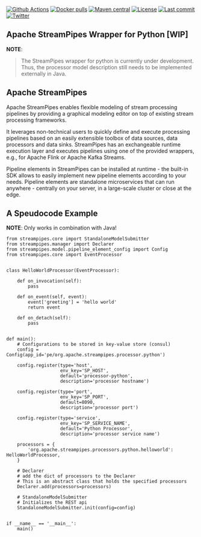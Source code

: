 <!--
  ~ Licensed to the Apache Software Foundation (ASF) under one or more
  ~ contributor license agreements.  See the NOTICE file distributed with
  ~ this work for additional information regarding copyright ownership.
  ~ The ASF licenses this file to You under the Apache License, Version 2.0
  ~ (the "License"); you may not use this file except in compliance with
  ~ the License.  You may obtain a copy of the License at
  ~
  ~    http://www.apache.org/licenses/LICENSE-2.0
  ~
  ~ Unless required by applicable law or agreed to in writing, software
  ~ distributed under the License is distributed on an "AS IS" BASIS,
  ~ WITHOUT WARRANTIES OR CONDITIONS OF ANY KIND, either express or implied.
  ~ See the License for the specific language governing permissions and
  ~ limitations under the License.
  ~
  -->

[![Github Actions](https://img.shields.io/github/workflow/status/apache/streampipes/build-and-deploy-docker-dev)](https://github.com/apache/streampipes/actions/)
[![Docker pulls](https://img.shields.io/docker/pulls/apachestreampipes/backend.svg)](https://hub.docker.com/r/apachestreampipes/backend/)
[![Maven central](https://img.shields.io/maven-central/v/org.apache.streampipes/streampipes-backend.svg)](https://img.shields.io/maven-central/v/org.apache.streampipes/streampipes-backend.svg)
[![License](https://img.shields.io/github/license/apache/streampipes.svg)](http://www.apache.org/licenses/LICENSE-2.0)
[![Last commit](https://img.shields.io/github/last-commit/apache/streampipes.svg)]()
[![Twitter](https://img.shields.io/twitter/follow/StreamPipes.svg?label=Follow&style=social)](https://twitter.com/StreamPipes)

## Apache StreamPipes Wrapper for Python [WIP]

**NOTE**:

> The StreamPipes wrapper for python is currently under development. Thus, the processor model description still needs
> to be implemented externally in Java.

## Apache StreamPipes

Apache StreamPipes enables flexible modeling of stream processing pipelines by providing a graphical
modeling editor on top of existing stream processing frameworks.

It leverages non-technical users to quickly define and execute processing pipelines based on an easily extensible
toolbox of data sources, data processors and data sinks. StreamPipes has an exchangeable runtime execution layer and
executes pipelines using one of the provided wrappers, e.g., for Apache Flink or Apache Kafka Streams.

Pipeline elements in StreamPipes can be installed at runtime - the built-in SDK allows to easily implement new
pipeline elements according to your needs. Pipeline elements are standalone microservices that can run anywhere -
centrally on your server, in a large-scale cluster or close at the edge.

## A Speudocode Example

**NOTE**:
Only works in combination with Java!

````
from streampipes.core import StandaloneModelSubmitter
from streampipes.manager import Declarer
from streampipes.model.pipeline_element_config import Config
from streampipes.core import EventProcessor


class HelloWorldProcessor(EventProcessor):

    def on_invocation(self):
        pass

    def on_event(self, event):
        event['greeting'] = 'hello world'
        return event

    def on_detach(self):
        pass


def main():
    # Configurations to be stored in key-value store (consul)
    config = Config(app_id='pe/org.apache.streampipes.processor.python')

    config.register(type='host',
                    env_key='SP_HOST',
                    default='processor-python',
                    description='processor hostname')

    config.register(type='port',
                    env_key='SP_PORT',
                    default=8090,
                    description='processor port')

    config.register(type='service',
                    env_key='SP_SERVICE_NAME',
                    default='Python Processor',
                    description='processor service name')

    processors = {
        'org.apache.streampipes.processors.python.helloworld': HelloWorldProcessor,
    }

    # Declarer
    # add the dict of processors to the Declarer
    # This is an abstract class that holds the specified processors
    Declarer.add(processors=processors)

    # StandaloneModelSubmitter
    # Initializes the REST api
    StandaloneModelSubmitter.init(config=config)


if __name__ == '__main__':
    main()
````
